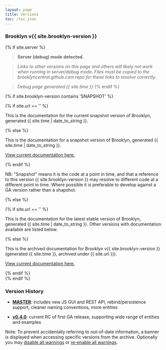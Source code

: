 ```yaml
---
layout: page
title: Versions
toc: /toc.json
---
```


<!--- display which version we are using, based on where it is written -->

### Brooklyn v{{ site.brooklyn-version }}


{% if site.server %} 
> **Server (debug) mode detected.**

> *Links to other versions on this page and others will likely not work when running in server/debug mode.
Files must be copied to the brooklyncentral.github.com repo for these links to resolve correctly.*

> *Debug page generated {{ site.time }}*
{% endif %}


{% if site.brooklyn-version contains 'SNAPSHOT' %}
<!--- snapshot version -->

  {% if site.url == '' %}

<!--- current version (served off root of site) is snapshot (unusual) -->

This is the documentation for the current snapshot version of Brooklyn,
generated {{ site.time | date_to_string }}.

  {% else %}

<!--- archive docs -->

This is the documentation for a snapshot version of Brooklyn,
generated {{ site.time | date_to_string }}.

[View current documentation here.](/meta/versions.html)


  {% endif %}

NB: "Snapshot" means it is the code at a point in time,
and that a reference to this version {{ site.brooklyn-version }}
may resolve to different code at a different point in time.
Where possible it is preferable to develop against a GA version
rather than a shapshot.  

{% else %}
<!--- not snapshot -->

  {% if site.url == '' %}
   
<!--- current version (served off root of site) -->

This is the documentation for the latest stable version of Brooklyn,
generated {{ site.time | date_to_string }}.
Other versions with documentation available are listed below.

  {% else %}

<!--- archive version -->

This is the archived documentation for Brooklyn v{{ site.brooklyn-version }}
(generated {{ site.time }}, archived under {{ site.url }}).

[View current documentation here.](/meta/versions.html)

  {% endif %}  
{% endif %}


### Version History

* **[MASTER](/v/0.5.0-SNAPSHOT)**: includes new JS GUI and REST API, rebind/persistence support, cleaner naming conventions, more entities

* **[v0.4.0](/v/0.4.0/)**: current RC of first GA release, supporting wide range of entities and examples

Note: To prevent accidentally referring to out-of-date information,
a banner is displayed when accessing specific versions from the archive.
Optionally you may 
<a href="#" onclick="set_user_versions_all(); window.location.reload();">disable all warnings</a> or
<a href="#" onclick="clear_user_versions(); window.location.reload();">re-enable all warnings</a>.
